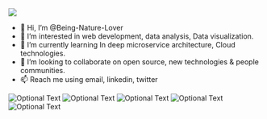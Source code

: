 <img align="center" src="https://github.githubassets.com/images/modules/site/social-cards/github-social.png" />


- 👋 Hi, I’m @Being-Nature-Lover
- 👀 I’m interested in web development, data analysis, Data visualization.
- 🌱 I’m currently learning In deep microservice architecture, Cloud technologies. 
- 💞️ I’m looking to collaborate on open source, new technologies & people communities.
- 📫 Reach me using email, linkedin, twitter

![Optional Text](https://cdn.icon-icons.com/icons2/2101/PNG/128/social_media_instagram_ig_icon_128999.png)
![Optional Text](https://cdn.icon-icons.com/icons2/2101/PNG/128/social_media_linkedin_icon_128990.png)
![Optional Text](https://cdn.icon-icons.com/icons2/2101/PNG/128/social_media_twitter_icon_128994.png)
![Optional Text](https://cdn.icon-icons.com/icons2/2101/PNG/128/social_media_skype_icon_129001.png)
![Optional Text](https://cdn.icon-icons.com/icons2/2101/PNG/128/social_media_youtube_video_play_icon_128997.png)
